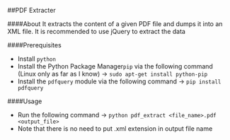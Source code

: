 ##PDF Extracter

####About
It extracts the content of a given PDF file and dumps it into an XML file.
It is recommended to use jQuery to extract the data

####Prerequisites
 - Install `python`
 - Install the Python Package Manager`pip` via the following command (Linux only as far as I know) -> `sudo apt-get install python-pip`
 - Install the `pdfquery` module via the following command -> `pip install pdfquery`

####Usage
 - Run the following command -> `python pdf_extract <file_name>.pdf <output_file>`
 - Note that there is no need to put .xml extension in output file name